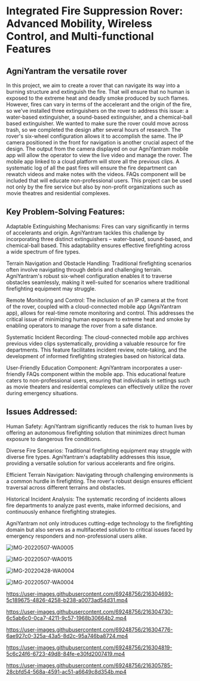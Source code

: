 # Integrated Fire Suppression Rover: Advanced Mobility, Wireless Control, and Multi-functional Features

## AgniYantram the versatile rover
In this project, we aim to create a rover that can 
navigate its way into a burning structure and extinguish the 
fire. That will ensure that no human is exposed to the extreme 
heat and deadly smoke produced by such flames. However, fires 
can vary in terms of the accelerant and the origin of the fire, so 
we've installed three extinguishers on the rover to address this 
issue: a water-based extinguisher, a sound-based extinguisher, 
and a chemical-ball based extinguisher. We wanted to make 
sure the rover could move across trash, so we completed the 
design after several hours of research. The rover's six-wheel 
configuration allows it to accomplish the same. The IP camera 
positioned in the front for navigation is another crucial aspect 
of the design. The output from the camera displayed on our 
AgniYantram mobile app will allow the operator to view the 
live video and manage the rover. The mobile app linked to a 
cloud platform will store all the previous clips. A systematic log 
of all the past fires will ensure the fire department can rewatch 
videos and make notes with the videos. FAQs component will 
be included that will educate non-professional users. This 
project can be used not only by the fire service but also by non-profit organizations such as movie theatres and residential 
complexes.

## Key Problem-Solving Features:

Adaptable Extinguishing Mechanisms: Fires can vary significantly in terms of accelerants and origin. AgniYantram tackles this challenge by incorporating three distinct extinguishers – water-based, sound-based, and chemical-ball based. This adaptability ensures effective firefighting across a wide spectrum of fire types.

Terrain Navigation and Obstacle Handling: Traditional firefighting scenarios often involve navigating through debris and challenging terrain. AgniYantram's robust six-wheel configuration enables it to traverse obstacles seamlessly, making it well-suited for scenarios where traditional firefighting equipment may struggle.

Remote Monitoring and Control: The inclusion of an IP camera at the front of the rover, coupled with a cloud-connected mobile app (AgniYantram app), allows for real-time remote monitoring and control. This addresses the critical issue of minimizing human exposure to extreme heat and smoke by enabling operators to manage the rover from a safe distance.

Systematic Incident Recording: The cloud-connected mobile app archives previous video clips systematically, providing a valuable resource for fire departments. This feature facilitates incident review, note-taking, and the development of informed firefighting strategies based on historical data.

User-Friendly Education Component: AgniYantram incorporates a user-friendly FAQs component within the mobile app. This educational feature caters to non-professional users, ensuring that individuals in settings such as movie theaters and residential complexes can effectively utilize the rover during emergency situations.

## Issues Addressed:

Human Safety: AgniYantram significantly reduces the risk to human lives by offering an autonomous firefighting solution that minimizes direct human exposure to dangerous fire conditions.

Diverse Fire Scenarios: Traditional firefighting equipment may struggle with diverse fire types. AgniYantram's adaptability addresses this issue, providing a versatile solution for various accelerants and fire origins.

Efficient Terrain Navigation: Navigating through challenging environments is a common hurdle in firefighting. The rover's robust design ensures efficient traversal across different terrains and obstacles.

Historical Incident Analysis: The systematic recording of incidents allows fire departments to analyze past events, make informed decisions, and continuously enhance firefighting strategies.

AgniYantram not only introduces cutting-edge technology to the firefighting domain but also serves as a multifaceted solution to critical issues faced by emergency responders and non-professional users alike.


![IMG-20220507-WA0005](https://user-images.githubusercontent.com/69248756/172641023-d2c7e620-9cac-44ae-b664-342b4570ed6a.jpg)


![IMG-20220507-WA0015](https://user-images.githubusercontent.com/69248756/172641229-014e6127-c72d-4764-92f3-0b444c98853f.jpg)


![IMG-20220428-WA0004](https://user-images.githubusercontent.com/69248756/172641252-9febd287-d8cf-41bc-808f-a544bb6484ab.jpg)


![IMG-20220507-WA0004](https://user-images.githubusercontent.com/69248756/172677196-1d0c166e-199f-42e5-af8d-2085c8e716d2.jpg)


https://user-images.githubusercontent.com/69248756/216304693-5c189675-4826-4258-b238-a0073ad54d31.mp4

https://user-images.githubusercontent.com/69248756/216304730-6c5ab6c0-0ca7-4211-9c57-1968b30664b2.mp4

https://user-images.githubusercontent.com/69248756/216304776-6ae927c0-325a-43a5-8d2c-95a746ba8724.mp4

https://user-images.githubusercontent.com/69248756/216304819-5c6c24f6-6723-49d8-84fe-e30fd2007419.mp4

https://user-images.githubusercontent.com/69248756/216305785-28cbfd54-568a-4591-ac51-a6649c8d354b.mp4




